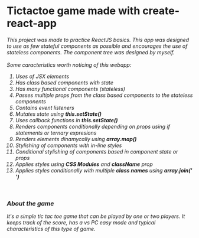 <h1>Tictactoe game made with create-react-app</h1>
<em>
  <p>This project was made to practice ReactJS basics. This app was designed to use as few stateful components as possible and encourages the use of stateless components. The component tree was designed by myself.<br><br>
Some caracteristics worth noticing of this webapp:<p>
  <ol>
    <li>Uses of JSX elements</li>
    <li>Has class based components with state</li>
    <li>Has many functional components (stateless)</li>
    <li>Passes multiple props from the class based components to the stateless components</li>
    <li>Contains event listeners</li>
    <li>Mutates state using <strong>this.setState()</strong></li>
    <li>Uses callback functions in <strong>this.setState()</strong></li>
    <li>Renders components conditionally depending on props using if statements or ternary expresions</li>
    <li>Renders elements dinamycally using <strong>array.map()</strong></li>
    <li>Stylishing of components with in-line styles</li>
    <li>Conditional stylishing of components based in component state or props</li>    
    <li>Applies styles using <strong>CSS Modules</strong> and <strong>className</strong> prop</li>
    <li>Applies styles conditionally with multiple <strong>class names</strong> using <strong>array.join(' ')</strong></li>
  </ol>
  <br>
  <h3>About the game</h3>
  <em>
    <p>It's a simple tic tac toe game that can be played by one or two players. It keeps track of the score, has a vs PC easy mode and typical characteristics of this type of game.</p>
